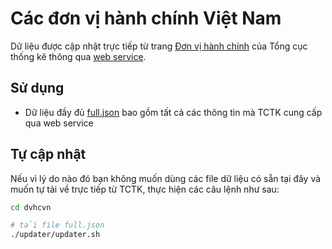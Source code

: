 # Các đơn vị hành chính Việt Nam

Dữ liệu được cập nhật trực tiếp từ trang [Đơn vị hành chính](https://www.gso.gov.vn/dmhc2015/Default.aspx) của Tổng cục thống kê thông qua [web service](https://www.gso.gov.vn/dmhc2015/WebService.aspx).

## Sử dụng

- Dữ liệu đầy đủ [full.json](/data/full.json) bao gồm tất cả các thông tin mà TCTK cung cấp qua web service

## Tự cập nhật

Nếu vì lý do nào đó bạn không muốn dùng các file dữ liệu có sẵn tại đây và muốn tự tải về trực tiếp từ TCTK, thực hiện các câu lệnh như sau:

```bash
cd dvhcvn

# tải file full.json
./updater/updater.sh
```
